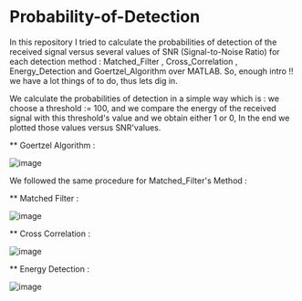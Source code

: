 # Probability-of-Detection

In this repository I tried to calculate the probabilities of detection of the received signal versus several values of SNR (Signal-to-Noise Ratio) for each detection method : Matched_Filter , Cross_Correlation , Energy_Detection and Goertzel_Algorithm over MATLAB. So, enough intro !! we have a lot things of to do, thus lets dig in.

We calculate the probabilities of detection in a simple way which is : we choose a threshold := 100, and we compare the energy of the received signal with this threshold's value and we obtain either 1 or 0, In the end we plotted those values versus SNR'values.

** Goertzel Algorithm :

![image](https://user-images.githubusercontent.com/43390471/55794922-dc721800-5ac6-11e9-8354-b7d0caf4c87a.png)


We followed the same procedure for Matched_Filter's Method : 

** Matched Filter :


![image](https://user-images.githubusercontent.com/43390471/55805596-059ea280-5adf-11e9-8075-7c5d05203854.png)


** Cross Correlation : 

![image](https://user-images.githubusercontent.com/43390471/55567970-0b6f3f00-56ff-11e9-9844-68be26401e3b.png)

** Energy Detection :

![image](https://user-images.githubusercontent.com/43390471/55793494-4f798f80-5ac3-11e9-9ec5-52cabd0fe7d2.png)

